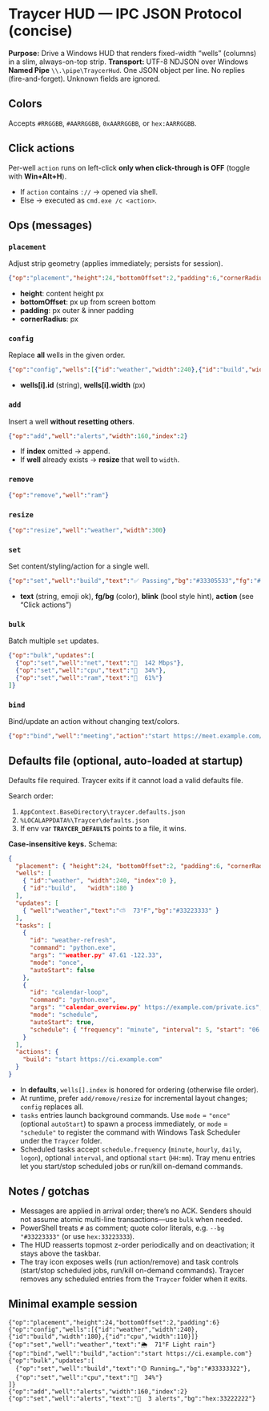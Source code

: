 
# Traycer HUD — IPC JSON Protocol (concise)

**Purpose:** Drive a Windows HUD that renders fixed-width “wells” (columns) in a slim, always-on-top strip.
**Transport:** UTF-8 NDJSON over Windows **Named Pipe** `\\.\pipe\TraycerHud`. One JSON object per line. No replies (fire-and-forget). Unknown fields are ignored.

## Colors

Accepts `#RRGGBB`, `#AARRGGBB`, `0xAARRGGBB`, or `hex:AARRGGBB`.

## Click actions

Per-well `action` runs on left-click **only when click-through is OFF** (toggle with **Win+Alt+H**).

* If `action` contains `://` → opened via shell.
* Else → executed as `cmd.exe /c <action>`.

## Ops (messages)

### `placement`

Adjust strip geometry (applies immediately; persists for session).

```json
{"op":"placement","height":24,"bottomOffset":2,"padding":6,"cornerRadius":8}
```

* **height**: content height px
* **bottomOffset**: px up from screen bottom
* **padding**: px outer & inner padding
* **cornerRadius**: px

### `config`

Replace **all** wells in the given order.

```json
{"op":"config","wells":[{"id":"weather","width":240},{"id":"build","width":180}]}
```

* **wells\[i].id** (string), **wells\[i].width** (px)

### `add`

Insert a well **without resetting others**.

```json
{"op":"add","well":"alerts","width":160,"index":2}
```

* If **index** omitted → append.
* If **well** already exists → **resize** that well to `width`.

### `remove`

```json
{"op":"remove","well":"ram"}
```

### `resize`

```json
{"op":"resize","well":"weather","width":300}
```

### `set`

Set content/styling/action for a single well.

```json
{"op":"set","well":"build","text":"✅ Passing","bg":"#33305533","fg":"#FFFFFF","blink":false,"action":"start https://ci.example.com"}
```

* **text** (string, emoji ok), **fg/bg** (color), **blink** (bool style hint), **action** (see “Click actions”)

### `bulk`

Batch multiple `set` updates.

```json
{"op":"bulk","updates":[
  {"op":"set","well":"net","text":"📶  142 Mbps"},
  {"op":"set","well":"cpu","text":"🧠  34%"},
  {"op":"set","well":"ram","text":"🧵  61%"}
]}
```

### `bind`

Bind/update an action without changing text/colors.

```json
{"op":"bind","well":"meeting","action":"start https://meet.example.com/room"}
```

## Defaults file (optional, auto-loaded at startup)

Defaults file required. Traycer exits if it cannot load a valid defaults file.

Search order:

1. `AppContext.BaseDirectory\traycer.defaults.json`
2. `%LOCALAPPDATA%\Traycer\defaults.json`
3. If env var **`TRAYCER_DEFAULTS`** points to a file, it wins.

**Case-insensitive keys.** Schema:

```json
{
  "placement": { "height":24, "bottomOffset":2, "padding":6, "cornerRadius":8 },
  "wells": [
    { "id":"weather", "width":240, "index":0 },
    { "id":"build",   "width":180 }
  ],
  "updates": [
    { "well":"weather","text":"⛅  73°F","bg":"#33223333" }
  ],
  "tasks": [
    {
      "id": "weather-refresh",
      "command": "python.exe",
      "args": ""weather.py" 47.61 -122.33",
      "mode": "once",
      "autoStart": false
    },
    {
      "id": "calendar-loop",
      "command": "python.exe",
      "args": ""calendar_overview.py" https://example.com/private.ics",
      "mode": "schedule",
      "autoStart": true,
      "schedule": { "frequency": "minute", "interval": 5, "start": "06:00" }
    }
  ],
  "actions": {
    "build": "start https://ci.example.com"
  }
}
```

* In **defaults**, `wells[].index` is honored for ordering (otherwise file order).
* At runtime, prefer `add/remove/resize` for incremental layout changes; `config` replaces all.
* `tasks` entries launch background commands. Use `mode` = `"once"` (optional `autoStart`) to spawn a process immediately, or `mode` = `"schedule"` to register the command with Windows Task Scheduler under the `Traycer` folder.
* Scheduled tasks accept `schedule.frequency` (`minute`, `hourly`, `daily`, `logon`), optional `interval`, and optional `start` (`HH:mm`). Tray menu entries let you start/stop scheduled jobs or run/kill on-demand commands.

## Notes / gotchas

* Messages are applied in arrival order; there’s no ACK. Senders should not assume atomic multi-line transactions—use `bulk` when needed.
* PowerShell treats `#` as comment; quote color literals, e.g. `--bg "#33223333"` (or use `hex:33223333`).
* The HUD reasserts topmost z-order periodically and on deactivation; it stays above the taskbar.
* The tray icon exposes wells (run action/remove) and task controls (start/stop scheduled jobs, run/kill on-demand commands). Traycer removes any scheduled entries from the `Traycer` folder when it exits.

## Minimal example session

```
{"op":"placement","height":24,"bottomOffset":2,"padding":6}
{"op":"config","wells":[{"id":"weather","width":240},{"id":"build","width":180},{"id":"cpu","width":110}]}
{"op":"set","well":"weather","text":"🌦️  71°F Light rain"}
{"op":"bind","well":"build","action":"start https://ci.example.com"}
{"op":"bulk","updates":[
  {"op":"set","well":"build","text":"🟡 Running…","bg":"#33333322"},
  {"op":"set","well":"cpu","text":"🧠  34%"}
]}
{"op":"add","well":"alerts","width":160,"index":2}
{"op":"set","well":"alerts","text":"🔔  3 alerts","bg":"hex:33222222"}
```

